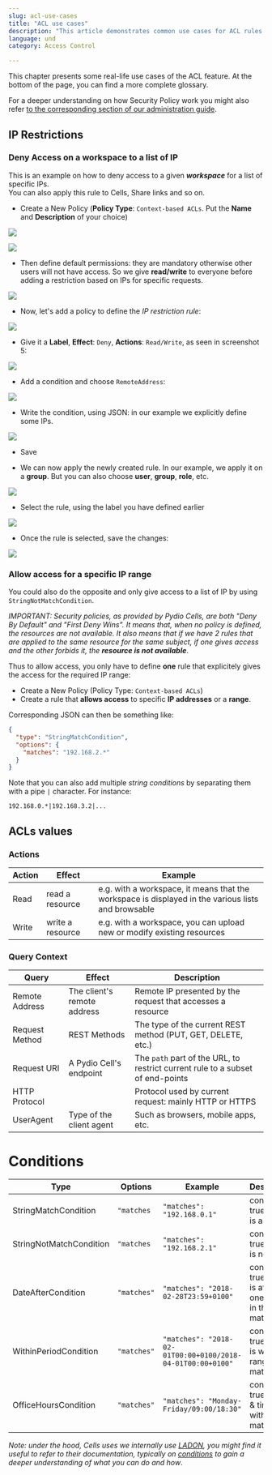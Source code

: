 ```yaml
---
slug: acl-use-cases
title: "ACL use cases"
description: "This article demonstrates common use cases for ACL rules on Pydio Cells."
language: und
category: Access Control

---
```

This chapter presents some real-life use cases of the ACL feature. At the bottom of the page, you can find a more complete glossary.

For a deeper understanding on how Security Policy work you might also refer [to the corresponding section of our administration guide](en/docs/cells/v4/secure-your-data).

## IP Restrictions

### Deny Access on a workspace to a list of IP

This is an example on how to deny access to a given **_workspace_** for a list of specific IPs.  
You can also apply this rule to Cells, Share links and so on.

- Create a New Policy (**Policy Type**: `Context-based ACLs`. Put the **Name** and **Description** of your choice)

![](../images//cells/acls_example/1.png)

![](../images//cells/acls_example/2.png)

- Then define default permissions: they are mandatory otherwise other users will not have access. So we give **read/write** to everyone before adding a restriction based on IPs for specific requests.

![](../images//cells/acls_example/3.png)

- Now, let's add a policy to define the _IP restriction rule_:

![](../images//cells/acls_example/4.png)

- Give it a **Label**, **Effect**: `Deny`, **Actions**: `Read/Write`, as seen in screenshot 5:

![](../images//cells/acls_example/5.png)

- Add a condition and choose `RemoteAddress`:

![](../images//cells/acls_example/6.png)

- Write the condition, using JSON: in our example we explicitly define some IPs.

![](../images//cells/acls_example/7.png)

- Save

- We can now apply the newly created rule. In our example, we apply it on a **group**. But you can also choose **user**, **group**, **role**, etc.

![](../images//cells/acls_example/8.png)

- Select the rule, using the label you have defined earlier

![](../images//cells/acls_example/9.png)

- Once the rule is selected, save the changes:

![](../images//cells/acls_example/10.png)

### Allow access for a specific IP range

You could also do the opposite and only give access to a list of IP by using `StringNotMatchCondition`.

_IMPORTANT: Security policies, as provided by Pydio Cells, are both "Deny By Default" and "First Deny Wins". It means that, when no policy is defined, the resources are not available. It also means that if we have 2 rules that are applied to the same resource for the same subject, if one gives access and the other forbids it, the **resource is not available**_.

Thus to allow access, you only have to define **one** rule that explicitely gives the access for the required IP range:

- Create a New Policy (Policy Type: `Context-based ACLs`)
- Create a rule that **allows access** to specific **IP addresses** or a **range**.

Corresponding JSON can then be something like:

```json
{
  "type": "StringMatchCondition",
  "options": {
    "matches": "192.168.2.*"
  }
}
```

Note that you can also add multiple _string conditions_ by separating them with a pipe `|` character. For instance:

`192.168.0.*|192.168.3.2|...`

<!-- TODO 

## Date/Time Restrictions

## REST method Restrictions

-->

## ACLs values

### Actions

| Action | Effect           | Example                                                                             |
| ------ | ---------------- | ----------------------------------------------------------------------------------- |
| Read   | read a resource  | e.g. with a workspace, it means that the workspace is displayed in the various lists and browsable |
| Write  | write a resource | e.g. with a workspace, you can upload new or modify existing resources |

### Query Context

| Query          | Effect                       | Description                                                                                 |
| -------------- | ---------------------------- | ------------------------------------------------------------------------------------------- |
| Remote Address | The client's remote address  | Remote IP presented by the request that accesses a resource |
| Request Method | REST Methods                 | The type of the current REST method (PUT, GET, DELETE, etc.) |
| Request URI    | A Pydio Cell's endpoint      | The `path` part of the URL, to restrict current rule to a subset of end-points |
| HTTP Protocol  |                              | Protocol used by current request: mainly HTTP or HTTPS |
| UserAgent      | Type of the client agent     | Such as browsers, mobile apps, etc. |

# Conditions

| Type                    | Options     | Example                                                    | Description                                                     |
| ----------------------- | ----------- | ---------------------------------------------------------- | --------------------------------------------------------------- |
| StringMatchCondition    | `"matches`  | `"matches": "192.168.0.1"`                                 | condition is true if there is a match                           |
| StringNotMatchCondition | `"matches`  | `"matches": "192.168.2.1"`                                 | condition is true if there is no match                          |
| DateAfterCondition      | `"matches"` | `"matches": "2018-02-28T23:59+0100"`                       | condition is true if date is after the one defined in the match |
| WithinPeriodCondition   | `"matches"` | `"matches": "2018-02-01T00:00+0100/2018-04-01T00:00+0100"` | condition is true if date is within the range of match          |
| OfficeHoursCondition    | `"matches"` | `"matches": "Monday-Friday/09:00/18:30"`                   | condition is true if date & time are within the match           |

_Note: under the hood, Cells uses we internally use [LADON](https://github.com/ory/ladon), you might find  it useful to refer to their documentation, typically on [conditions](https://github.com/ory/ladon#conditions) to gain a deeper understanding of what you can do and how_.
